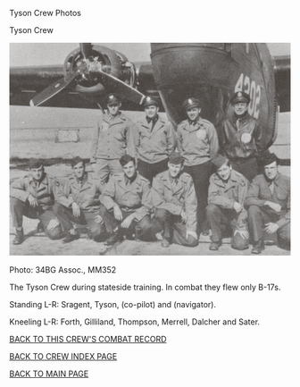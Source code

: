 
Tyson Crew Photos






 




Tyson Crew  
  

![](Tyson.jpg)  

Photo: 34BG Assoc., MM352  

The Tyson Crew during stateside training. In combat they flew only B-17s.  

Standing L-R: Sragent, Tyson, (co-pilot) and (navigator).  

Kneeling L-R: Forth, Gilliland, Thompson, Merrell, Dalcher and Sater.  

  

[BACK TO THIS CREW'S COMBAT RECORD](crews/Tyson.md)  

[BACK TO CREW INDEX PAGE](000crews.md)  

[BACK TO MAIN PAGE](index.html)


